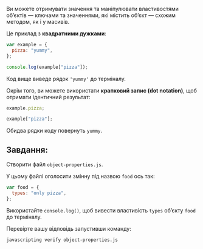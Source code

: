 Ви можете отримувати значення та маніпулювати властивостями об’єктів –– ключами та значеннями, які містить об’єкт –– схожим методом, як і у масивів.

Це приклад з **квадратними дужками**:

```js
var example = {
  pizza: "yummy",
};

console.log(example["pizza"]);
```

Код вище виведе рядок `'yummy'` до терміналу.

Окрім того, ви можете використати **крапковий запис (dot notation)**, щоб отримати ідентичний результат:

```js
example.pizza;

example["pizza"];
```

Обидва рядки коду повернуть `yummy`.

## Завдання:

Створити файл `object-properties.js`.

У цьому файлі оголосити змінну під назвою `food` ось так:

```js
var food = {
  types: "only pizza",
};
```

Використайте `console.log()`, щоб вивести властивість `types` об’єкту `food` до терміналу.

Перевірте вашу відповідь запустивши команду:

```bash
javascripting verify object-properties.js
```
